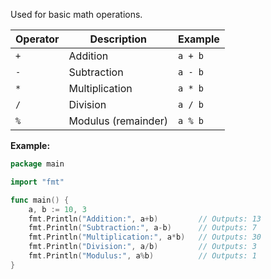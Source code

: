 Used for basic math operations.

|Operator|Description|Example|
|---|---|---|
|`+`|Addition|`a + b`|
|`-`|Subtraction|`a - b`|
|`*`|Multiplication|`a * b`|
|`/`|Division|`a / b`|
|`%`|Modulus (remainder)|`a % b`|

**Example:**

```go
package main

import "fmt"

func main() {
    a, b := 10, 3
    fmt.Println("Addition:", a+b)         // Outputs: 13
    fmt.Println("Subtraction:", a-b)      // Outputs: 7
    fmt.Println("Multiplication:", a*b)   // Outputs: 30
    fmt.Println("Division:", a/b)         // Outputs: 3
    fmt.Println("Modulus:", a%b)          // Outputs: 1
}
```
